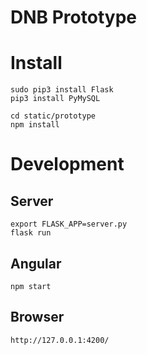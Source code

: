 # DNB Prototype

# Install

```
sudo pip3 install Flask
pip3 install PyMySQL
```

```
cd static/prototype
npm install
```

# Development

## Server

```
export FLASK_APP=server.py
flask run
```

## Angular

```
npm start
```

## Browser
```
http://127.0.0.1:4200/
```